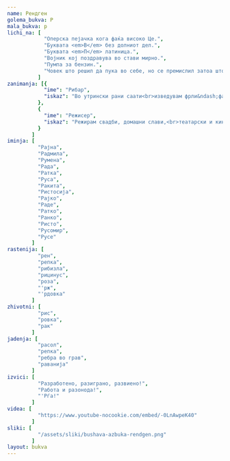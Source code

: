 ```yaml
---
name: Рендген
golema_bukva: Р
mala_bukva: р
lichi_na: [
            "Оперска пејачка кога фаќа високо Це.",
            "Буквата <em>В</em> без долниот дел.",
            "Буквата <em>П</em> латиница.",
            "Војник кој поздравува во стави мирно.",
            "Пумпа за бензин.",
            "Човек што решил да пука во себе, но се премислил затоа што сфатил дека животот сепак е убав."
          ]
zanimanja: [{
            "ime": "Рибар",
            "iskaz": "Во утрински рани саати<br>изведувам фрли&ndash;фати."
          },
          {
            "ime": "Режисер",
            "iskaz": "Режирам свадби, домашни слави,<br>театарски и кино претстави."
          }
        ]
iminja: [
          "Рајна",
          "Радмила",
          "Румена",
          "Рада",
          "Ратка",
          "Руса",
          "Ракита",
          "Ристосија",
          "Рајко",
          "Раде",
          "Ратко",
          "Ранко",
          "Ристо",
          "Русомир",
          "Русе"
        ]
rastenija: [
          "рен",
          "репка",
          "рибизла",
          "рицинус",
          "роза",
          "'рж",
          "'рдовка"
        ]
zhivotni: [
          "рис",
          "ровка",
          "рак"
        ]
jadenja: [
          "расол",
          "репка",
          "ребра во грав",
          "раванија"
        ]
izvici: [
          "Разработено, разиграно, развиено!",
          "Работа и разонода!",
          "'Рѓа!"
        ]
videa: [
          "https://www.youtube-nocookie.com/embed/-0LnAwpeK40"
        ]
sliki: [
          "/assets/sliki/bushava-azbuka-rendgen.png"
        ]
layout: bukva
---
```

